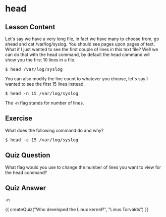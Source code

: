 # head

## Lesson Content

Let's say we have a very long file, in fact we have many to choose from, go ahead and cat /var/log/syslog. You should see pages upon pages of text. What if I just wanted to see the first couple of lines in this text file? Well we can do that with the head command, by default the head command will show you the first 10 lines in a file.

<pre>$ head /var/log/syslog</pre>

You can also modify the line count to whatever you choose, let's say I wanted to see the first 15 lines instead. 

<pre>$ head -n 15 /var/log/syslog</pre>

The -n flag stands for number of lines. 

## Exercise

What does the following command do and why? 

<pre>$ head -c 15 /var/log/syslog</pre>

## Quiz Question

What flag would you use to change the number of lines you want to view for the head command?

## Quiz Answer

-n
<script src="../quiz.js"></script>

<div id="quiz">
  {{ createQuiz("Who developed the Linux kernel?", "Linus Torvalds") }}
</div>
